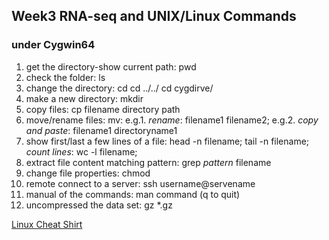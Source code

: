 ## Week3 RNA-seq and UNIX/Linux Commands

### under Cygwin64

1. get the directory-show current path: 
pwd
2. check the folder: 
ls
3. change the directory: 
cd     cd ../../
cd cygdirve/
4. make a new directory: 
mkdir
5. copy files:
cp filename directory path
6. move/rename files:
mv: e.g.1. *rename*: filename1 filename2; e.g.2. *copy and paste*: filename1 directoryname1
7. show first/last a few lines of a file:
head -n filename; tail -n filename; *count lines*: wc -l filename;
8. extract file content matching pattern:
grep *pattern* filename
9. change file properties:
chmod
10. remote connect to a server:
ssh username@servename
11. manual of the commands:
man command (q to quit)
12. uncompressed the data set:
gz *.gz

[Linux Cheat Shirt](http://store-xkcd-com.myshopify.com/collections/featured/products/issues-shirt)
